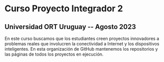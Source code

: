 # Curso Proyecto Integrador 2
## Universidad ORT Uruguay -- Agosto 2023

En este curso buscamos que los estudiantes creen proyectos innovadores a problemas reales que involucren la conectividad a Internet y los dispositivos inteligentes.
En esta organización de GitHub mantenemos los repositorios y las páginas de todos los proyectos en ejecución.
